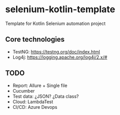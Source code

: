 # selenium-kotlin-template
Template for Kotlin Selenium automation project

## Core technologies
- TestNG: https://testng.org/doc/index.html
- Log4j: https://logging.apache.org/log4j/2.x/#

## TODO
- Report: Allure + Single file
- Cucumber
- Test data: ¿JSON? ¿Data class?
- Cloud: LambdaTest
- CI/CD: Azure Devops

